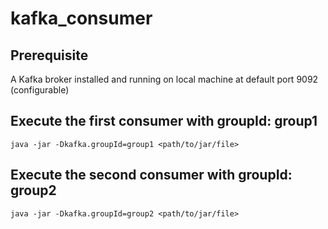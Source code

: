 # kafka_consumer
## Prerequisite
A Kafka broker installed and running on local machine at default port 9092 (configurable) 

## Execute the first consumer with groupId: group1
```
java -jar -Dkafka.groupId=group1 <path/to/jar/file>
```

## Execute the second consumer with groupId: group2
```
java -jar -Dkafka.groupId=group2 <path/to/jar/file>
```
